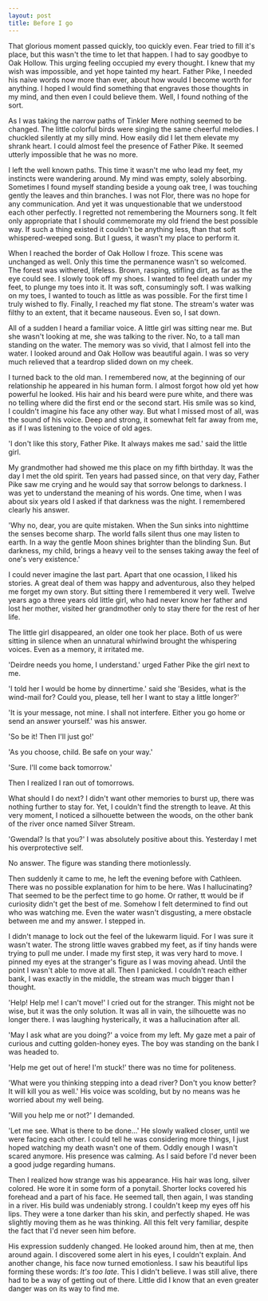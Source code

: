 ```yaml
---
layout: post
title: Before I go
---
```


That glorious moment passed quickly, too quickly even. Fear tried to fill it's place, but this wasn't the time to let that happen. I had to say goodbye to Oak Hollow. This urging feeling occupied my every thought. I knew that my wish was impossible, and yet hope tainted my heart. Father Pike, I needed his naive words now more than ever, about how would I become worth for anything. I hoped I would find something that engraves those thoughts in my mind, and then even I could believe them. Well, I found nothing of the sort.

As I was taking the narrow paths of Tinkler Mere nothing seemed to be changed. The little colorful birds were singing the same cheerful melodies. I chuckled silently at my silly mind. How easily did I let them elevate my shrank heart. I could almost feel the presence of Father Pike. It seemed utterly impossible that he was no more.

I left the well known paths. This time it wasn't me who lead my feet, my instincts were wandering around. My mind was empty, solely absorbing. Sometimes I found myself standing beside a young oak tree, I was touching gently the leaves and thin branches. I was not Flor, there was no hope for any communication. And yet it was unquestionable that we understood each other perfectly. I regretted not remembering the Mourners song. It felt only appropriate that I should commemorate my old friend the best possible way. If such a thing existed it couldn't be anything less, than that soft whispered-weeped song. But I guess, it wasn't my place to perform it.

When I reached the border of Oak Hollow I froze. This scene was unchanged as well. Only this time the permanence wasn't so welcomed. The forest was withered, lifeless. Brown, rasping, stifling dirt, as far as the eye could see. I slowly took off my shoes. I wanted to feel death under my feet, to plunge my toes into it. It was soft, consumingly soft. I was walking on my toes, I wanted to touch as little as was possible. For the first time I truly wished to fly. Finally, I reached my flat stone. The stream's water was filthy to an extent, that it became nauseous. Even so, I sat down.

All of a sudden I heard a familiar voice. A little girl was sitting near me. But she wasn't looking at me, she was talking to the river. No, to a tall man standing on the water. The memory was so vivid, that I almost fell into the water. I looked around and Oak Hollow was beautiful again. I was so very much relieved that a teardrop slided down on my cheek.

I turned back to the old man. I remembered now, at the beginning of our relationship he appeared in his human form. I almost forgot how old yet how powerful he looked. His hair and his beard were pure white, and there was no telling where did the first end or the second start. His smile was so kind, I couldn't imagine his face any other way. But what I missed most of all, was the sound of his voice. Deep and strong, it somewhat felt far away from me, as if I was listening to the voice of old ages.

'I don't like this story, Father Pike. It always makes me sad.' said the little girl.

My grandmother had showed me this place on my fifth birthday. It was the day I met the old spirit. Ten years had passed since, on that very day, Father Pike saw me crying and he would say that sorrow belongs to darkness. I was yet to understand the meaning of his words. One time, when I was about six years old I asked if that darkness was the night. I remembered clearly his answer.

'Why no, dear, you are quite mistaken. When the Sun sinks into nighttime the senses become sharp. The world falls silent thus one may listen to earth. In a way the gentle Moon shines brighter than the blinding Sun. But darkness, my child, brings a heavy veil to the senses taking away the feel of one's very existence.'

I could never imagine the last part. Apart that one ocassion, I liked his stories. A great deal of them was happy and adventurous, also they helped me forget my own story. But sitting there I remembered it very well. Twelve years ago a three years old little girl, who had never know her father and lost her mother, visited her grandmother only to stay there for the rest of her life.

The little girl disappeared, an older one took her place. Both of us were sitting in silence when an unnatural whirlwind brought the whispering voices. Even as a memory, it irritated me.

'Deirdre needs you home, I understand.' urged Father Pike the girl next to me.

'I told her I would be home by dinnertime.' said she 'Besides, what is the wind-mail for? Could you, please, tell her I want to stay a little longer?'

'It is your message, not mine. I shall not interfere. Either you go home or send an answer yourself.' was his answer.

'So be it! Then I'll just go!'

'As you choose, child. Be safe on your way.'

'Sure. I'll come back tomorrow.'

Then I realized I ran out of tomorrows.

What should I do next? I didn't want other memories to burst up, there was nothing further to stay for. Yet, I couldn't find the strength to leave. At this very moment, I noticed a silhouette between the woods, on the other bank of the river once named Silver Stream.

'Gwendal? Is that you?' I was absolutely positive about this. Yesterday I met his overprotective self.

No answer. The figure was standing there motionlessly.

Then suddenly it came to me, he left the evening before with Cathleen. There was no possible explanation for him to be here. Was I hallucinating? That seemed to be the perfect time to go home. Or rather, tt would be if curiosity didn't get the best of me. Somehow I felt determined to find out who was watching me. Even the water wasn't disgusting, a mere obstacle between me and my answer. I stepped in.

I didn't manage to lock out the feel of the lukewarm liquid. For I was sure it wasn't water. The strong little waves grabbed my feet, as if tiny hands were trying to pull me under. I made my first step, it was very hard to move. I pinned my eyes at the stranger's figure as I was moving ahead. Until the point I wasn't able to move at all. Then I panicked. I couldn't reach either bank, I was exactly in the middle, the stream was much bigger than I thought.

'Help! Help me! I can't move!' I cried out for the stranger. This might not be wise, but it was the only solution. It was all in vain, the silhouette was no longer there. I was laughing hysterically, it was a hallucination after all.

'May I ask what are you doing?' a voice from my left. My gaze met a pair of curious and cutting golden-honey eyes. The boy was standing on the bank I was headed to.

'Help me get out of here! I'm stuck!' there was no time for politeness.

'What were you thinking stepping into a dead river? Don't you know better? It will kill you as well.' His voice was scolding, but by no means was he worried about my well being.

'Will you help me or not?' I demanded.

'Let me see. What is there to be done...' He slowly walked closer, until we were facing each other. I could tell he was considering more things, I just hoped watching my death wasn't one of them. Oddly enough I wasn't scared anymore. His presence was calming. As I said before I'd never been a good judge regarding humans.

Then I realized how strange was his appearance. His hair was long, silver colored. He wore it in some form of a ponytail. Shorter locks covered his forehead and a part of his face. He seemed tall, then again, I was standing in a river. His build was undeniably strong. I couldn't keep my eyes off his lips. They were a tone darker than his skin, and perfectly shaped. He was slightly moving them as he was thinking. All this felt very familiar, despite the fact that I'd never seen him before.

His expression suddenly changed. He looked around him, then at me, then around again. I discovered some alert in his eyes, I couldn't explain. And another change, his face now turned emotionless. I saw his beautiful lips forming these words: *It's too late*. This I didn't believe. I was still alive, there had to be a way of getting out of there. Little did I know that an even greater danger was on its way to find me.
